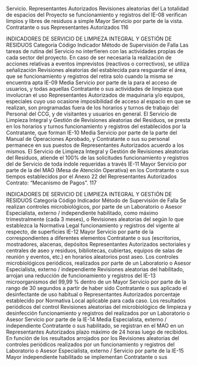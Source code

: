 Servicio.
Representantes Autorizados
Revisiones aleatorias del
La totalidad de espacios del Proyecto se funcionamiento y registros del
IE-08 verifican limpios y libres de residuos a simple Mayor Servicio por parte de la
vista. Contratante o sus
Representantes Autorizados
116

INDICADORES DE SERVICIO DE LIMPIEZA INTEGRAL Y GESTIÓN DE RESIDUOS
Categoría
Código Indicador Método de Supervisión
de Falla
Las tareas de rutina del Servicio no interfieren
con las actividades propias de cada sector del
proyecto.
En caso de ser necesaria la realización de
acciones relativas a eventos imprevistos
(reactivos o correctivos), se utiliza señalización
Revisiones aleatorias del
establecida para resguardar el área, que se
funcionamiento y registros del
retira solo cuando la misma se encuentra apta
IE-09 Media Servicio por parte de la
para el acceso de usuarios, y todas aquellas
Contratante o sus
actividades de limpieza que involucran el uso
Representantes Autorizados
de maquinaria y/o equipos, especiales cuyo
uso ocasione imposibilidad de acceso al
espacio en que se realizan, son programadas
fuera de los horarios y turnos de trabajo del
Personal del CCG, y de visitantes y usuarios
en general.
El Servicio de Limpieza Integral y Gestión de
Revisiones aleatorias del
Residuos, se presta en los horarios y turnos
funcionamiento y registros del
establecidos por la Contratante, que forman
IE-10 Media Servicio por parte de la
parte del Manual de Operaciones Aprobado, y
Contratante o sus
su personal permanece en sus puestos de
Representantes Autorizados
acuerdo a los mismos.
El Servicio de Limpieza Integral y Gestión de
Revisiones aleatorias del
Residuos, atiende el 100% de las solicitudes
funcionamiento y registros del
de Servicio de toda índole requeridas a través
IE-11 Mayor Servicio por parte de la
del MAO (Mesa de Atención Operativa) en los
Contratante o sus
tiempos establecidos por el Anexo 22 del
Representantes Autorizados
Contrato: “Mecanismo de Pagos”.
117

INDICADORES DE SERVICIO DE LIMPIEZA INTEGRAL Y GESTIÓN DE RESIDUOS
Categoría
Código Indicador Método de Supervisión
de Falla
Se realizan controles microbiológicos, por parte
de un Laboratorio o Asesor Especialista,
externo / independiente habilitado, como
máximo trimestralmente (cada 3 meses), o
Revisiones aleatorias del
según lo que establezca la Normativa Legal
funcionamiento y registros del
vigente al respecto, de superficies
IE-12 Mayor Servicio por parte de la
correspondientes a diferentes elementos
Contratante o sus
(escritorios, mostradores, alacenas, depósitos
Representantes Autorizados
sectoriales y centrales de aseo y residuos,
bibliotecas, cubiertas, equipos de salas de
reunión y eventos, etc.) en horarios aleatorios
post aseo.
Los controles microbiológicos periódicos,
realizados por parte de un Laboratorio o
Asesor Especialista, externo / independiente Revisiones aleatorias del
habilitado, arrojan una reducción de funcionamiento y registros del
IE-13 microorganismos del 99,99 % dentro de un Mayor Servicio por parte de la
rango de 30 segundos a partir de haber sido Contratante o sus
aplicado el desinfectante de uso habitual o Representantes Autorizados
porcentaje establecido por Normativa Local
aplicable para cada caso.
Los resultados periódicos del control Revisiones aleatorias del
microbiológico de limpieza y desinfección funcionamiento y registros del
realizados por un Laboratorio o Asesor Servicio por parte de la
IE-14 Media
Especialista, externo / independiente Contratante o sus
habilitado, se registran en el MAO en un Representantes Autorizados
plazo máximo de 24 horas luego de recibidos.
En función de los resultados arrojados por los Revisiones aleatorias del
controles periódicos realizados por un funcionamiento y registros del
Laboratorio o Asesor Especialista, externo / Servicio por parte de la
IE-15 Mayor
independiente habilitado se implementan Contratante o sus
